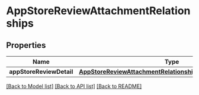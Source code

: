 # AppStoreReviewAttachmentRelationships

## Properties
Name | Type | Description | Notes
------------ | ------------- | ------------- | -------------
**appStoreReviewDetail** | [**AppStoreReviewAttachmentRelationshipsAppStoreReviewDetail**](AppStoreReviewAttachmentRelationshipsAppStoreReviewDetail.md) |  | [optional] 

[[Back to Model list]](../README.md#documentation-for-models) [[Back to API list]](../README.md#documentation-for-api-endpoints) [[Back to README]](../README.md)


